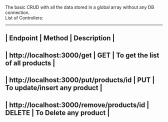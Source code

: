 The basic CRUD with all the data stored in a global array without any DB    connection.                                             
                                            List of Controllers:

---------------------------------------------------------------------------------------------------------
|           Endpoint                        |    Method         |               Description             |
---------------------------------------------------------------------------------------------------------
|   http://localhost:3000/get               |       GET         |     To get the list of all products   |
---------------------------------------------------------------------------------------------------------
| http://localhost:3000/put/products/id     |       PUT         |       To update/insert any product    |
---------------------------------------------------------------------------------------------------------
| http://localhost:3000/remove/products/id  |     DELETE        |       To Delete any product           |
---------------------------------------------------------------------------------------------------------

